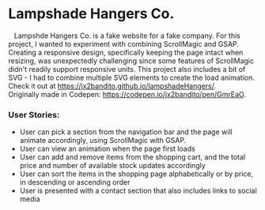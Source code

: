 # Lampshade Hangers Co.<br />


&nbsp;&nbsp;&nbsp;Lampshde Hangers Co. is a fake website for a fake company. For this project, I wanted to experiment with combining 
ScrollMagic and GSAP. Creating a responsive design, specifically keeping the page intact when resizing, was unexpectedly challenging 
since some features of ScrollMagic didn't readily support responsive units. This project also includes a bit of SVG - I had to combine
multiple SVG elements to create the load animation. 
<br />Check it out at https://jx2bandito.github.io/lampshadeHangers/.
<br />Originally made in Codepen: https://codepen.io/jx2bandito/pen/GmrEaO.

### User Stories: <br />
* User can pick a section from the navigation bar and the page will animate accordingly, using ScrollMagic with GSAP.
* User can view an animation when the page first loads
* User can add and remove items from the shopping cart, and the total price and number of available stock updates accordingly
* User can sort the items in the shopping page alphabetically or by price, in descending or ascending order
* User is presented with a contact section that also includes links to social media
